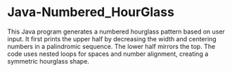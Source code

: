 # Java-Numbered_HourGlass
This Java program generates a numbered hourglass pattern based on user input. It first prints the upper half by decreasing the width and centering numbers in a palindromic sequence. The lower half mirrors the top. The code uses nested loops for spaces and number alignment, creating a symmetric hourglass shape.
